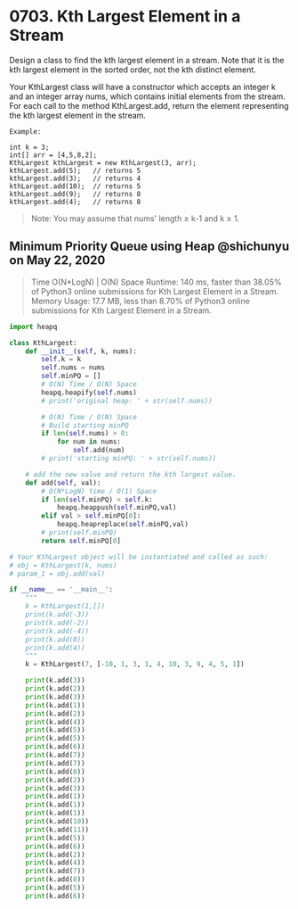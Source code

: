 # 0703. Kth Largest Element in a Stream

Design a class to find the kth largest element in a stream. Note that it is the kth largest element in the sorted order, not the kth distinct element.

Your KthLargest class will have a constructor which accepts an integer k and an integer array nums, which contains initial elements from the stream. For each call to the method KthLargest.add, return the element representing the kth largest element in the stream.

```text
Example:

int k = 3;
int[] arr = [4,5,8,2];
KthLargest kthLargest = new KthLargest(3, arr);
kthLargest.add(5);   // returns 5
kthLargest.add(3);   // returns 4
kthLargest.add(10);  // returns 5
kthLargest.add(9);   // returns 8
kthLargest.add(4);   // returns 8
```

> Note: You may assume that nums' length ≥ k-1 and k ≥ 1.

## Minimum Priority Queue using Heap @shichunyu on May 22, 2020

> Time O\(N\*LogN\) \| O\(N\) Space Runtime: 140 ms, faster than 38.05% of Python3 online submissions for Kth Largest Element in a Stream. Memory Usage: 17.7 MB, less than 8.70% of Python3 online submissions for Kth Largest Element in a Stream.

```python
import heapq

class KthLargest:
    def __init__(self, k, nums):
        self.k = k
        self.nums = nums
        self.minPQ = []
        # O(N) Time / O(N) Space
        heapq.heapify(self.nums)
        # print('original heap: ' + str(self.nums))

        # O(N) Time / O(N) Space
        # Build starting minPQ
        if len(self.nums) > 0:
            for num in nums:
                self.add(num)
        # print('starting minPQ: ' + str(self.nums))

    # add the new value and return the kth largest value. 
    def add(self, val):
        # O(N*LogN) time / O(1) Space
        if len(self.minPQ) < self.k:
            heapq.heappush(self.minPQ,val)
        elif val > self.minPQ[0]:
            heapq.heapreplace(self.minPQ,val)
        # print(self.minPQ)
        return self.minPQ[0]

# Your KthLargest object will be instantiated and called as such:
# obj = KthLargest(k, nums)
# param_1 = obj.add(val)

if __name__ == '__main__':
    """     
    k = KthLargest(1,[])
    print(k.add(-3))
    print(k.add(-2))
    print(k.add(-4))
    print(k.add(0))
    print(k.add(4)) 
    """
    k = KthLargest(7, [-10, 1, 3, 1, 4, 10, 3, 9, 4, 5, 1])

    print(k.add(3))
    print(k.add(2))
    print(k.add(3))
    print(k.add(1))
    print(k.add(2))
    print(k.add(4))
    print(k.add(5))
    print(k.add(5))
    print(k.add(6))
    print(k.add(7))
    print(k.add(7))
    print(k.add(8))
    print(k.add(2))
    print(k.add(3))
    print(k.add(1))
    print(k.add(1))
    print(k.add(1))
    print(k.add(10))
    print(k.add(11))
    print(k.add(5))
    print(k.add(6))
    print(k.add(2))
    print(k.add(4))
    print(k.add(7))
    print(k.add(8))
    print(k.add(5))
    print(k.add(6))
```

